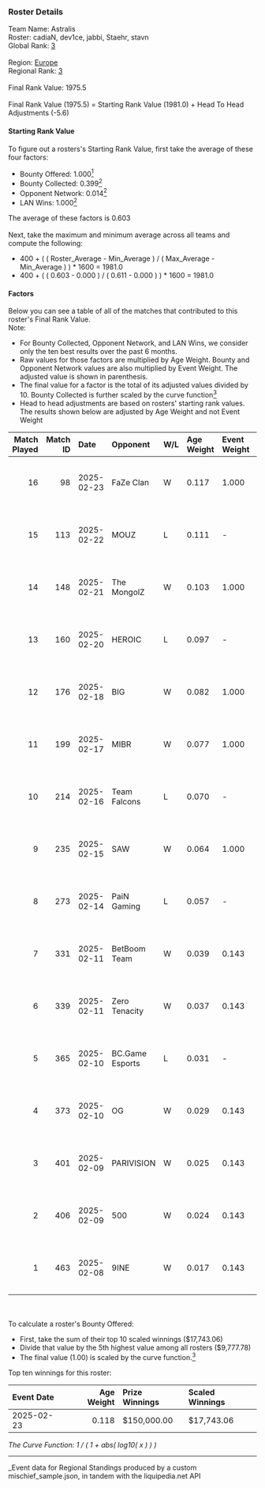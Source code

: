 ### Roster Details<br />
Team Name: Astralis<br />
Roster: cadiaN, dev1ce, jabbi, Staehr, stavn<br />
Global Rank: [3](../../standings_global_2025_08_04.md)<br />
<br />
Region: [Europe]( ../../standings_europe_2025_08_04.md)<br />
Regional Rank: [3]( ../../standings_europe_2025_08_04.md)<br />
<br />
Final Rank Value:  1975.5<br />
<br />
Final Rank Value (1975.5) = Starting Rank Value (1981.0) + Head To Head Adjustments (-5.6)<br />

#### Starting Rank Value<br />
To figure out a rosters's Starting Rank Value, first take the average of these four factors:<br />
- Bounty Offered: 1.000[<sup>1</sup>](#table2)
- Bounty Collected: 0.399[<sup>2</sup>](#table1)
- Opponent Network: 0.014[<sup>2</sup>](#table1)
- LAN Wins: 1.000[<sup>2</sup>](#table1)

The average of these factors is 0.603<br />
<br />
Next, take the maximum and minimum average across all teams and compute the following:<br />
- 400 + ( ( Roster_Average - Min_Average ) / ( Max_Average - Min_Average ) ) * 1600 = 1981.0
- 400 + ( ( 0.603 - 0.000 ) / ( 0.611 - 0.000 ) ) * 1600 = 1981.0


#### Factors<br />
Below you can see a table of all of the matches that contributed to this roster's Final Rank Value.<br />
Note:<br />

- For Bounty Collected, Opponent Network, and LAN Wins, we consider only the ten best results over the past 6 months.
- Raw values for those factors are multiplied by Age Weight. Bounty and Opponent Network values are also multiplied by Event Weight. The adjusted value is shown in parenthesis.
- The final value for a factor is the total of its adjusted values divided by 10. Bounty Collected is further scaled by the curve function[<sup>3</sup>](#curveFunction)
- Head to head adjustments are based on rosters' starting rank values. The results shown below are adjusted by Age Weight and not Event Weight
<span id="table1"></span><br />


| Match Played | Match ID | Date       | Opponent        | W/L | Age Weight | Event Weight | Bounty Collected | Opponent Network | LAN Wins  | H2H Adj. | Roster                               |
| -: | -: | :- | :- | :- | :- | :- | :- | :- | :- | -: | :- |
|           16 |       98 | 2025-02-23 | FaZe Clan       | W   | 0.117      | 1.000        | 1.000 (0.117)    | 0.360 (0.042)    | 1 (0.117) |     1.73 | cadiaN, dev1ce, jabbi, Staehr, stavn |
|           15 |      113 | 2025-02-22 | MOUZ            | L   | 0.111      | -            | -                | -                | -         |    -1.63 | cadiaN, dev1ce, jabbi, Staehr, stavn |
|           14 |      148 | 2025-02-21 | The MongolZ     | W   | 0.103      | 1.000        | 0.956 (0.098)    | 0.303 (0.031)    | 1 (0.103) |     0.56 | cadiaN, dev1ce, jabbi, Staehr, stavn |
|           13 |      160 | 2025-02-20 | HEROIC          | L   | 0.097      | -            | -                | -                | -         |    -3.05 | cadiaN, dev1ce, jabbi, Staehr, stavn |
|           12 |      176 | 2025-02-18 | BIG             | W   | 0.082      | 1.000        | 0.378 (0.031)    | 0.256 (0.021)    | 1 (0.082) |     0.07 | cadiaN, dev1ce, jabbi, Staehr, stavn |
|           11 |      199 | 2025-02-17 | MIBR            | W   | 0.077      | 1.000        | 0.227 (0.018)    | 0.161 (0.012)    | 1 (0.077) |     0.02 | cadiaN, dev1ce, jabbi, Staehr, stavn |
|           10 |      214 | 2025-02-16 | Team Falcons    | L   | 0.070      | -            | -                | -                | -         |    -1.06 | cadiaN, dev1ce, jabbi, Staehr, stavn |
|            9 |      235 | 2025-02-15 | SAW             | W   | 0.064      | 1.000        | 0.756 (0.049)    | 0.349 (0.022)    | 1 (0.064) |     0.33 | cadiaN, dev1ce, jabbi, Staehr, stavn |
|            8 |      273 | 2025-02-14 | PaiN Gaming     | L   | 0.057      | -            | -                | -                | -         |    -1.55 | cadiaN, dev1ce, jabbi, Staehr, stavn |
|            7 |      331 | 2025-02-11 | BetBoom Team    | W   | 0.039      | 0.143        | 0.000 (0.000)    | 0.104 (0.001)    | 0 (0.000) |     0.00 | cadiaN, dev1ce, jabbi, Staehr, stavn |
|            6 |      339 | 2025-02-11 | Zero Tenacity   | W   | 0.037      | 0.143        | 0.000 (0.000)    | -                | 0 (0.000) |     0.00 | cadiaN, dev1ce, jabbi, Staehr, stavn |
|            5 |      365 | 2025-02-10 | BC.Game Esports | L   | 0.031      | -            | -                | -                | -         |    -0.98 | cadiaN, dev1ce, jabbi, Staehr, stavn |
|            4 |      373 | 2025-02-10 | OG              | W   | 0.029      | 0.143        | 0.000 (0.000)    | 1.000 (0.004)    | 0 (0.000) |     0.00 | cadiaN, dev1ce, jabbi, Staehr, stavn |
|            3 |      401 | 2025-02-09 | PARIVISION      | W   | 0.025      | 0.143        | 0.000 (0.000)    | 1.000 (0.004)    | 0 (0.000) |     0.00 | cadiaN, dev1ce, jabbi, Staehr, stavn |
|            2 |      406 | 2025-02-09 | 500             | W   | 0.024      | 0.143        | 0.147 (0.000)    | 0.484 (0.002)    | 0 (0.000) |     0.00 | cadiaN, dev1ce, jabbi, Staehr, stavn |
|            1 |      463 | 2025-02-08 | 9INE            | W   | 0.017      | 0.143        | -                | 0.437 (0.001)    | -         |     0.00 | cadiaN, dev1ce, jabbi, Staehr, stavn |

<br />
<span id="table2"></span><br />
To calculate a roster's Bounty Offered:<br />

- First, take the sum of their top 10 scaled winnings ($17,743.06)
- Divide that value by the 5th highest value among all rosters ($9,777.78)
- The final value (1.00) is scaled by the curve function.[<sup>3</sup>](#curveFunction)

Top ten winnings for this roster:<br />

| Event Date | Age Weight | Prize Winnings | Scaled Winnings |
| :- | -: | :- | :- |
| 2025-02-23 |      0.118 | $150,000.00    | $17,743.06      |


<span id="curveFunction"></span>_The Curve Function: 1 / ( 1 + abs( log10( x ) ) )_<br />

---
_Event data for Regional Standings produced by a custom mischief_sample.json, in tandem with the liquipedia.net API<br />
